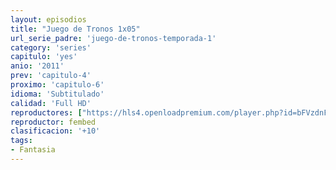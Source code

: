 ```yaml
---
layout: episodios
title: "Juego de Tronos 1x05"
url_serie_padre: 'juego-de-tronos-temporada-1'
category: 'series'
capitulo: 'yes'
anio: '2011'
prev: 'capitulo-4'
proximo: 'capitulo-6'
idioma: 'Subtitulado'
calidad: 'Full HD'
reproductores: ["https://hls4.openloadpremium.com/player.php?id=bFVzdnFtbTRVZFI2TjFYc0dKMkJ6cTRmTWFqWnRBSVBLY3Nxb0g4TlZsNWwzdHBUcWdab2lwZ1VmYzVoaUp5VUVSTTVySHNob29rbS9XdHFZMk9teUE9PQ&sub=https://sub.cuevana2.io/vtt-sub/sub7/Game.Of.Thrones.S01E05.vtt"]
reproductor: fembed
clasificacion: '+10'
tags:
- Fantasia
---
```












